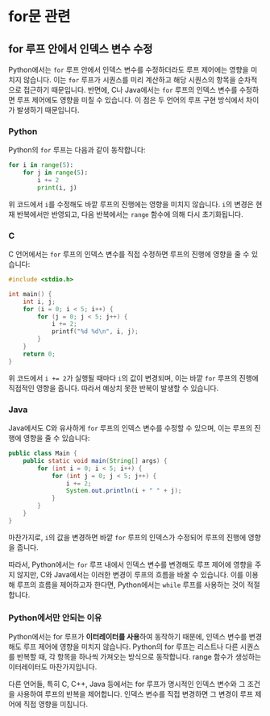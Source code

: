 # for문 관련
## for 루프 안에서 인덱스 변수 수정
Python에서는 `for` 루프 안에서 인덱스 변수를 수정하더라도 루프 제어에는 영향을 미치지 않습니다. 이는 `for` 루프가 시퀀스를 미리 계산하고 해당 시퀀스의 항목을 순차적으로 접근하기 때문입니다. 반면에, C나 Java에서는 `for` 루프의 인덱스 변수를 수정하면 루프 제어에도 영향을 미칠 수 있습니다. 이 점은 두 언어의 루프 구현 방식에서 차이가 발생하기 때문입니다.

### Python
Python의 `for` 루프는 다음과 같이 동작합니다:
```python
for i in range(5):
    for j in range(5):
        i += 2
        print(i, j)
```
위 코드에서 `i`를 수정해도 바깥 루프의 진행에는 영향을 미치지 않습니다. `i`의 변경은 현재 반복에서만 반영되고, 다음 반복에서는 `range` 함수에 의해 다시 초기화됩니다.

### C
C 언어에서는 `for` 루프의 인덱스 변수를 직접 수정하면 루프의 진행에 영향을 줄 수 있습니다:
```c
#include <stdio.h>

int main() {
    int i, j;
    for (i = 0; i < 5; i++) {
        for (j = 0; j < 5; j++) {
            i += 2;
            printf("%d %d\n", i, j);
        }
    }
    return 0;
}
```
위 코드에서 `i += 2`가 실행될 때마다 `i`의 값이 변경되며, 이는 바깥 `for` 루프의 진행에 직접적인 영향을 줍니다. 따라서 예상치 못한 반복이 발생할 수 있습니다.

### Java
Java에서도 C와 유사하게 `for` 루프의 인덱스 변수를 수정할 수 있으며, 이는 루프의 진행에 영향을 줄 수 있습니다:
```java
public class Main {
    public static void main(String[] args) {
        for (int i = 0; i < 5; i++) {
            for (int j = 0; j < 5; j++) {
                i += 2;
                System.out.println(i + " " + j);
            }
        }
    }
}
```
마찬가지로, `i`의 값을 변경하면 바깥 `for` 루프의 인덱스가 수정되어 루프의 진행에 영향을 줍니다.

따라서, Python에서는 `for` 루프 내에서 인덱스 변수를 변경해도 루프 제어에 영향을 주지 않지만, C와 Java에서는 이러한 변경이 루프의 흐름을 바꿀 수 있습니다. 이를 이용해 루프의 흐름을 제어하고자 한다면, Python에서는 `while` 루프를 사용하는 것이 적절합니다.

### Python에서만 안되는 이유
Python에서는 for 루프가 **이터레이터를 사용**하여 동작하기 때문에, 인덱스 변수를 변경해도 루프 제어에 영향을 미치지 않습니다. Python의 for 루프는 리스트나 다른 시퀀스를 반복할 때, 각 항목을 하나씩 가져오는 방식으로 동작합니다. range 함수가 생성하는 이터레이터도 마찬가지입니다.

다른 언어들, 특히 C, C++, Java 등에서는 for 루프가 명시적인 인덱스 변수와 그 조건을 사용하여 루프의 반복을 제어합니다. 인덱스 변수를 직접 변경하면 그 변경이 루프 제어에 직접 영향을 미칩니다.